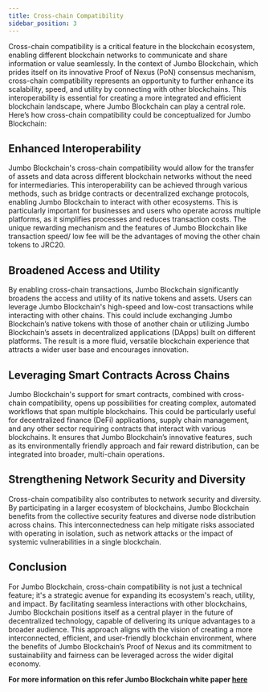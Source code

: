 ```yaml
---
title: Cross-chain Compatibility
sidebar_position: 3
---
```


Cross-chain compatibility is a critical feature in the blockchain ecosystem, enabling different blockchain networks to communicate and share information or value seamlessly. In the context of Jumbo Blockchain, which prides itself on its innovative Proof of Nexus (PoN) consensus mechanism, cross-chain compatibility represents an opportunity to further enhance its scalability, speed, and utility by connecting with other blockchains. This interoperability is essential for creating a more integrated and efficient blockchain landscape, where Jumbo Blockchain can play a central role. Here’s how cross-chain compatibility could be conceptualized for Jumbo Blockchain:

## Enhanced Interoperability

Jumbo Blockchain's cross-chain compatibility would allow for the transfer of assets and data across different blockchain networks without the need for intermediaries. This interoperability can be achieved through various methods, such as bridge contracts or decentralized exchange protocols, enabling Jumbo Blockchain to interact with other ecosystems. This is particularly important for businesses and users who operate across multiple platforms, as it simplifies processes and reduces transaction costs.
The unique rewarding mechanism and the features of Jumbo Blockchain like transaction speed/ low fee will be the advantages of moving the other chain tokens to JRC20.

## Broadened Access and Utility

By enabling cross-chain transactions, Jumbo Blockchain significantly broadens the access and utility of its native tokens and assets. Users can leverage Jumbo Blockchain's high-speed and low-cost transactions while interacting with other chains. This could include exchanging Jumbo Blockchain’s native tokens with those of another chain or utilizing Jumbo Blockchain’s assets in decentralized applications (DApps) built on different platforms. The result is a more fluid, versatile blockchain experience that attracts a wider user base and encourages innovation.

## Leveraging Smart Contracts Across Chains

Jumbo Blockchain's support for smart contracts, combined with cross-chain compatibility, opens up possibilities for creating complex, automated workflows that span multiple blockchains. This could be particularly useful for decentralized finance (DeFi) applications, supply chain management, and any other sector requiring contracts that interact with various blockchains. It ensures that Jumbo Blockchain’s innovative features, such as its environmentally friendly approach and fair reward distribution, can be integrated into broader, multi-chain operations.

## Strengthening Network Security and Diversity

Cross-chain compatibility also contributes to network security and diversity. By participating in a larger ecosystem of blockchains, Jumbo Blockchain benefits from the collective security features and diverse node distribution across chains. This interconnectedness can help mitigate risks associated with operating in isolation, such as network attacks or the impact of systemic vulnerabilities in a single blockchain.

## Conclusion

For Jumbo Blockchain, cross-chain compatibility is not just a technical feature; it's a strategic avenue for expanding its ecosystem's reach, utility, and impact. By facilitating seamless interactions with other blockchains, Jumbo Blockchain positions itself as a central player in the future of decentralized technology, capable of delivering its unique advantages to a broader audience. This approach aligns with the vision of creating a more interconnected, efficient, and user-friendly blockchain environment, where the benefits of Jumbo Blockchain’s Proof of Nexus and its commitment to sustainability and fairness can be leveraged across the wider digital economy.

**For more information on this refer Jumbo Blockchain white paper [here](https://jumbochain.org/whitePaper)**
